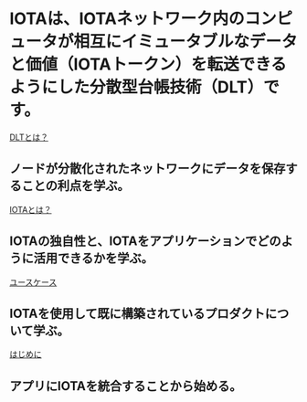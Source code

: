# IOTAは、IOTAネットワーク内のコンピュータが相互にイミュータブルなデータと価値（IOTAトークン）を転送できるようにした分散型台帳技術（DLT）です。

[DLTとは？](/0.1/introduction/what-is-dlt.md)
## ノードが分散化されたネットワークにデータを保存することの利点を学ぶ。

[IOTAとは？](/0.1/introduction/what-is-iota.md)
## IOTAの独自性と、IOTAをアプリケーションでどのように活用できるかを学ぶ。

[ユースケース](/0.1/references/use-cases.md)
## IOTAを使用して既に構築されているプロダクトについて学ぶ。

[はじめに](/0.1/tutorials/get-started.md)
## アプリにIOTAを統合することから始める。
